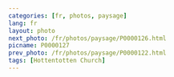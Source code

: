 ```yaml
---
categories: [fr, photos, paysage]
lang: fr
layout: photo
next_photo: /fr/photos/paysage/P0000126.html
picname: P0000127
prev_photo: /fr/photos/paysage/P0000122.html
tags: [Hottentotten Church]
---
```


